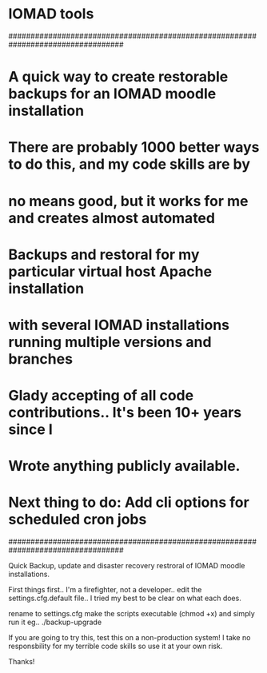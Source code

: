 # IOMAD tools
 ##################################################################################
#   A quick way to create restorable backups for an IOMAD moodle installation    #
#   There are probably 1000 better ways to do this, and my code skills are by    #
#   no means good, but it works for me and creates almost automated              #
#   Backups and restoral for my particular virtual host Apache installation      #
#   with several IOMAD installations running multiple versions and branches      #
#                                                                                #
#   Glady accepting of all code contributions.. It's been 10+ years since I      #
#   Wrote anything publicly available.                                           #
#   Next thing to do: Add cli options for scheduled cron jobs                    #
##################################################################################


 Quick Backup, update and disaster recovery restroral of IOMAD moodle installations.

 First things first.. I'm a firefighter, not a developer..
 edit the settings.cfg.default file.. I tried my best to be clear on what each does.

 rename to settings.cfg
 make the scripts executable (chmod +x) and simply run it eg.. ./backup-upgrade
 
 
 If you are going to try this, test this on a non-production system!
 I take no responsbility for my terrible code skills so use it at your own risk.


 Thanks!
